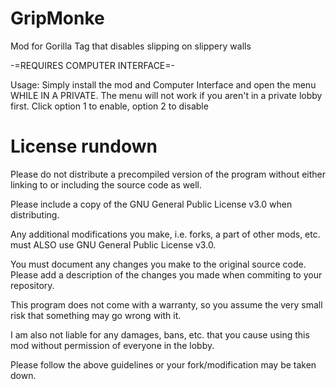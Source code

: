 # GripMonke

Mod for Gorilla Tag that disables slipping on slippery walls

-=REQUIRES COMPUTER INTERFACE=-

Usage: Simply install the mod and Computer Interface and open the menu WHILE IN A PRIVATE.
The menu will not work if you aren't in a private lobby first.
Click option 1 to enable, option 2 to disable

# License rundown
Please do not distribute a precompiled version of the program without either linking to or including the source code as well.

Please include a copy of the GNU General Public License v3.0 when distributing.

Any additional modifications you make, i.e. forks, a part of other mods, etc. must ALSO use GNU General Public License v3.0.

You must document any changes you make to the original source code. Please add a description of the changes you made when commiting to your repository.

This program does not come with a warranty, so you assume the very small risk that something may go wrong with it.

I am also not liable for any damages, bans, etc. that you cause using this mod without permission of everyone in the lobby.


Please follow the above guidelines or your fork/modification may be taken down.
